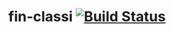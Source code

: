 # fin-classi [![Build Status](https://travis-ci.org/zaphod1984/fin-classi.png)](https://travis-ci.org/zaphod1984/fin-classi)